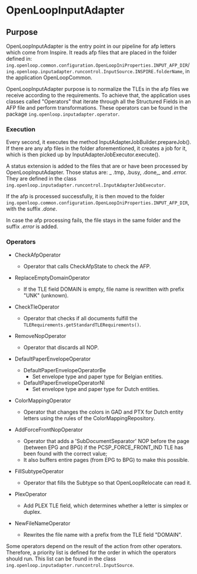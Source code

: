 # OpenLoopInputAdapter

## Purpose

OpenLoopInputAdapter is the entry point in our pipeline for afp letters which come from Inspire.
It reads afp files that are placed in the folder defined in:
`ing.openloop.common.configuration.OpenLoopIniProperties.INPUT_AFP_DIR`/`ing.openloop.inputadapter.runcontrol.InputSource.INSPIRE.folderName`, in the application OpenLoopCommon.

OpenLoopInputAdapter purpose is to normalize the TLEs in the afp files we receive according to the requirements. To achieve that, the
application uses classes called "Operators" that iterate through all the Structured Fields in an AFP file and perform
transformations. These operators can be found in the package `ing.openloop.inputadapter.operator`.

### Execution

Every second, it executes the method InputAdapterJobBuilder.prepareJob(). If there are any afp files in the folder aforementioned, it creates a job for it,
which is then picked up by InputAdapterJobExecutor.execute().

A status extension is added to the files that are or have been processed by OpenLoopInputAdapter. Those status are: _
.tmp, .busy, .done,_ and _.error._ They are defined in the class `ing.openloop.inputadapter.runcontrol.InputAdapterJobExecutor`.

If the afp is processed successfully, it is then moved to the folder `ing.openloop.common.configuration.OpenLoopIniProperties.INPUT_AFP_DIR`, with the suffix _.done_.

In case the afp processing fails, the file stays in the same folder and the suffix _.error_ is added.

### Operators

- CheckAfpOperator
    * Operator that calls CheckAfpState to check the AFP.

- ReplaceEmptyDomainOperator
    * If the TLE field DOMAIN is empty, file name is rewritten with prefix "UNK" (unknown).

- CheckTleOperator
    * Operator that checks if all documents fulfill the `TLERequirements.getStandardTLERequirements()`.

- RemoveNopOperator
    * Operator that discards all NOP.

- DefaultPaperEnvelopeOperator
    - DefaultPaperEnvelopeOperatorBe
        * Set envelope type and paper type for Belgian entities.
    - DefaultPaperEnvelopeOperatorNl
        * Set envelope type and paper type for Dutch entities.

- ColorMappingOperator
    * Operator that changes the colors in GAD and PTX for Dutch entity letters using the rules of the
      ColorMappingRepository.

- AddForceFrontNopOperator
    * Operator that adds a 'SubDocumentSeparator' NOP before the page (between EPG and BPG)
      if the PCSP_FORCE_FRONT_IND TLE has been found with the correct value;
    * It also buffers entire pages (from EPG to BPG) to make this possible.

- FillSubtypeOperator
    * Operator that fills the Subtype so that OpenLoopRelocate can read it.

- PlexOperator
    * Add PLEX TLE field, which determines whether a letter is simplex or duplex.

- NewFileNameOperator
    * Rewrites the file name with a prefix from the TLE field "DOMAIN".

Some operators depend on the result of the action from other operators. Therefore, a priority list is defined for
the order in which the operators should run. This list can be found in the
class `ing.openloop.inputadapter.runcontrol.InputSource`.